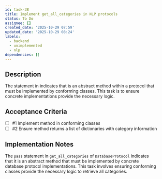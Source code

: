 ```yaml
---
id: task-38
title: Implement get_all_categories in NLP protocols
status: To Do
assignee: []
created_date: '2025-10-29 07:59'
updated_date: '2025-10-29 08:24'
labels:
  - backend
  - unimplemented
  - nlp
dependencies: []
---
```


## Description

<!-- SECTION:DESCRIPTION:BEGIN -->
The  statement in  indicates that  is an abstract method within a protocol that must be implemented by conforming classes. This task is to ensure concrete implementations provide the necessary logic.
<!-- SECTION:DESCRIPTION:END -->

## Acceptance Criteria
<!-- AC:BEGIN -->
- [ ] #1 Implement  method in conforming classes
- [ ] #2 Ensure method returns a list of dictionaries with category information
<!-- AC:END -->

## Implementation Notes

<!-- SECTION:NOTES:BEGIN -->
The `pass` statement in `get_all_categories` of `DatabaseProtocol` indicates that it is an abstract method that must be implemented by concrete database protocol implementations. This task involves ensuring conforming classes provide the necessary logic to retrieve all categories.
<!-- SECTION:NOTES:END -->
